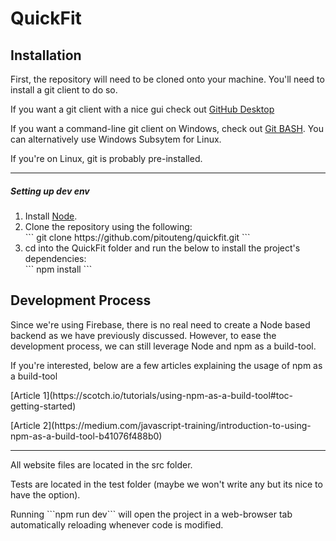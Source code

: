 <h1>QuickFit</h1>

<h2>Installation</h2>
<p>
First, the repository will need to be cloned onto your machine. You'll need to install a git client to do so.
</p>
<p>
If you want a git client with a nice gui check out <a href="https://desktop.github.com/">GitHub Desktop</a>
</p>
<p>
If you want a command-line git client on Windows, check out <a href="https://gitforwindows.org/">Git BASH</a>. You can alternatively use Windows Subsytem for Linux.
</p>
<p>
If you're on Linux, git is probably pre-installed.
</p>

<hr/>

<h5>Setting up dev env</h5>

<ol>
<li>Install <a href="https://nodejs.org/en/">Node</a>.</li>
<li>Clone the repository using the following:</li>
```
git clone https://github.com/pitouteng/quickfit.git
```
<li>cd into the QuickFit folder and run the below to install the project's dependencies:</li>
```
npm install
```
</ol>

<h2>Development Process</h2>
<p>
Since we're using Firebase, there is no real need to create a Node based backend as we have previously discussed.
However, to ease the development process, we can still leverage Node and npm as a build-tool.
</p>
<p>
If you're interested, below are a few articles explaining the usage of npm as a build-tool 
</p>
[Article 1](https://scotch.io/tutorials/using-npm-as-a-build-tool#toc-getting-started)
<p></p>
[Article 2](https://medium.com/javascript-training/introduction-to-using-npm-as-a-build-tool-b41076f488b0)
<hr/>
<p>
All website files are located in the src folder.
</p>
<p>
Tests are located in the test folder (maybe we won't write any but its nice to have the option).
</p>
Running ```npm run dev``` will open the project in a web-browser tab automatically reloading whenever code is modified.